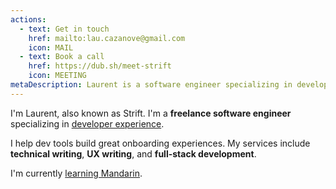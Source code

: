 ```yaml
---
actions:
  - text: Get in touch
    href: mailto:lau.cazanove@gmail.com
    icon: MAIL
  - text: Book a call
    href: https://dub.sh/meet-strift
    icon: MEETING
metaDescription: Laurent is a software engineer specializing in developer experience. He helps devtools companies create great experiences.
---
```


<!-- ## 👋 About me -->

I'm Laurent, also known as Strift. I'm a **freelance software engineer** specializing in [developer experience](/blog/freelance-business-launch).
<!--more-->
I help dev tools build great onboarding experiences. My services include **technical writing**, **UX writing**, and **full-stack development**.

I'm currently [learning Mandarin](/learn-mandarin).
